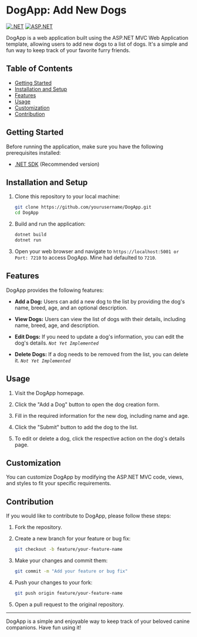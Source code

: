 # DogApp: Add New Dogs

[![.NET](https://img.shields.io/badge/.NET-6.0-blue)](https://dotnet.microsoft.com/)
[![ASP.NET](https://img.shields.io/badge/ASP.NET-MVC-blueviolet)](https://dotnet.microsoft.com/apps/aspnet)

DogApp is a web application built using the ASP.NET MVC Web Application template, allowing users to add new dogs to a list of dogs. It's a simple and fun way to keep track of your favorite furry friends.

## Table of Contents

- [Getting Started](#getting-started)
- [Installation and Setup](#installation-and-setup)
- [Features](#features)
- [Usage](#usage)
- [Customization](#customization)
- [Contribution](#contribution)

## Getting Started

Before running the application, make sure you have the following prerequisites installed:

- [.NET SDK](https://dotnet.microsoft.com/download) (Recommended version)

## Installation and Setup

1. Clone this repository to your local machine:

   ```bash
   git clone https://github.com/yourusername/DogApp.git
   cd DogApp
   ```

2. Build and run the application:

   ```bash
   dotnet build
   dotnet run
   ```

3. Open your web browser and navigate to `https://localhost:5001 or Port: 7210` to access DogApp. Mine had defaulted to `7210`.

## Features

DogApp provides the following features:

- **Add a Dog:** Users can add a new dog to the list by providing the dog's name, breed, age, and an optional description.

- **View Dogs:** Users can view the list of dogs with their details, including name, breed, age, and description.

- **Edit Dogs:** If you need to update a dog's information, you can edit the dog's details.
  _`Not Yet Implemented`_
- **Delete Dogs:** If a dog needs to be removed from the list, you can delete it.
  _`Not Yet Implemented`_

## Usage

1. Visit the DogApp homepage.

2. Click the "Add a Dog" button to open the dog creation form.

3. Fill in the required information for the new dog, including name and age.

4. Click the "Submit" button to add the dog to the list.

5. To edit or delete a dog, click the respective action on the dog's details page.

## Customization

You can customize DogApp by modifying the ASP.NET MVC code, views, and styles to fit your specific requirements.

## Contribution

If you would like to contribute to DogApp, please follow these steps:

1. Fork the repository.

2. Create a new branch for your feature or bug fix:

   ```bash
   git checkout -b feature/your-feature-name
   ```

3. Make your changes and commit them:

   ```bash
   git commit -m "Add your feature or bug fix"
   ```

4. Push your changes to your fork:

   ```bash
   git push origin feature/your-feature-name
   ```

5. Open a pull request to the original repository.

---

DogApp is a simple and enjoyable way to keep track of your beloved canine companions. Have fun using it!
